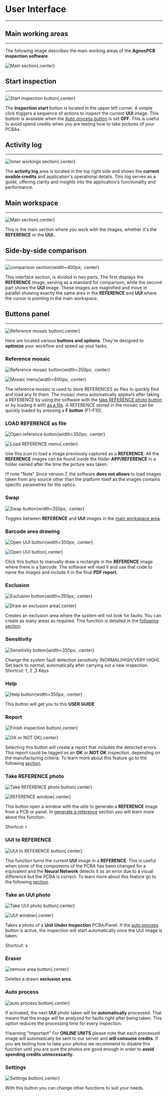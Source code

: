 # **User Interface**
___

## **Main working areas**
___
The following image describes the main working areas of the **AgnosPCB inspection software**.

![Main section](assets/v7/ui-layout.png){.center}


## **Start inspection**
___

![Start inspection button](assets/autoprocess.png){.center}

The **Inspection start** button is located in the upper left corner. A simple click triggers a sequence of actions to inspect the current **UUI** image. This buttom is available when the [Auto process button](#auto-process) is set **OFF**. This is useful to avoid spend credits when you are testing how to take pictures of your PCBAs.


## **Activity log**
___

![Inner workings section](assets/activity-log.png){.center}

The **activity log** area is located in the top right side and shows the **current avaible credits** and application's operational details. This log serves as a guide, offering clarity and insights into the application's functionality and performance.


## **Main workspace**
___

![Main section](assets/v7/ui-uui_report.png){.center}

This is the main section where you work with the images, whether it's the **REFERENCE** or the **UUI.**.


## **Side-by-side comparison**
___

![comparison section](assets/v7/ui-side_by_side.png){width=400px; .center}

This interface section, is divided in two parts. The first displays the **REFERENCE** image, serving as a standard for comparison, while the second part shows the **UUI** image. These images are maginified and move in parallel showing exactly the same area in the **REFERENCE** and **UUI** where the cursor is pointing in the main workspace.


## **Buttons panel**
___

![Reference mosaic button](assets/v7/ui-main_buttons.png){.center}

Here are located various **buttons and options**. They're designed to **optimize** your workflow and speed up your tasks.

### **Reference mosaic**

![Reference mosaic button](assets/v7/ui-button1.png){width=350px; .center}

![Mosaic menu](assets/v7/2024-11-14_09-27.png){width=600px; .center}

The reference mosaic is used to store REFERENCES as files to quickly find and load any fo them. The mosaic menu automatically appears after taking a REFERENCE by using the software with the [take REFERENCE photo button](#take-reference-photo) or by loading it with [as a file](#load-reference-as-file). A REFERENCE stored in the mosaic can be quickly loaded by pressing a **F button** (F1-F10).

### **LOAD REFERENCE as file**

![Open reference button](assets/v7/ui-button2.png){width=350px; .center}

![Load REFERENCE menu](assets/v7/ui-ref_search.png){.center}

Use this icon to load a image previously captured as a **REFERENCE**. All the **REFERENCE** images can be found inside the folder **APP/REFERENCE** in a folder named after the time the picture was taken.

!!! note "Note"
    Since version 7, the software **does not allows** to load images taken from any source other than the platform itself as the images contains specific parametres for the optics.

### **Swap**
 
![Swap button](assets/v7/ui-button3.png){width=350px; .center}

Toggles between **REFERENCE** and **UUI** images in the [main workspace area](#main-workspace).

### **Barcode area drawing**

![Open UUI button](assets/v7/ui-button4.png){width=350px; .center}

![Open UUI button](assets/v7/ui-bc_box.png){.center}

Click this button to manually draw a rectangle in the **REFERENCE** image where there is a barcode. The software will read it and use that code to name the images and include it in the final **PDF report**.


### **Exclusion**

![Exclusion button](assets/v7/ui-button5.png){width=350px; .center}

![Draw an exclusion area](assets/v7/ui-draw_exclusion.png){.center}

Creates an exclusion area where the system will not look for faults. You can create as many areas as required. This function is detailed in the [following section](Set_exclusion_area.md).

### **Sensitivity**

![Sensitivity button](assets/v7/ui-button6.png){width=350px; .center}

Change the system fault detection sensitivity (NORMAL/HIGH/VERY HIGH). Set back to normal, automatically after carrying out a new inspection. Shortcut: 1, 2 ,3 Keys

### **Help**

![Help button](assets/v7/ui-button7.png){width=350px; .center}

This button will get you to this **USER GUIDE**

### **Report**

![Finish inspection button](assets/v7/ui-button8.png){.center}

![OK or NOT OK](assets/v7/ui-finish_inspection.png){.center}

Selecting this button will create a report that includes the detected errors. This report could be tagged as an **OK** or **NOT OK** inspection, depending on the manufacturing criteria. To learn more about this feature go to the following [section](Generating%20_a_report.md).

### **Take REFERENCE photo**

![Take REFERENCE photo button](assets/v7/ui-button9.png){.center}

![REFERENCE window](assets/v7/2024-11-14_09-26.png){.center}


This button open a window with the utils to generate a **REFERENCE** image from a PCB or panel. In [generate a reference](Inspection_workflow.md#Generate%20a%20REFERENCE) section you will learn more about this function.

Shortcut: r

### **UUI to REFERENCE**

![UUI to REFERENCE button](assets/v7/ui-button10.png){.center}

This function turns the current **UUI** image in a **REFERENCE**. This is useful when some of the components of the PCBA has been changed for a equivalent and the **Neural Network** detects it as an error due to a visual difference but the PCBA is correct. To learn more about this feature go to the following [section](UUI_to_REFERENCE.md).

### **Take an UUI photo**

![Take UUI photo button](assets/v7/ui-button11.png){.center}

![UUI window](assets/v7/ui-uui_preview.png){.center}

Takes a photo of a **Unit Under Inspection** PCBA/Panel. If the [auto process](#auto-process) button is active, the inspection will start automatically once the UUI image is taken.  

Shortcut: s

### **Eraser**

![remove area button](assets/v7/ui-button12.png){.center}

Deletes a drawn **exclusion area**.

### **Auto process**

![auto process button](assets/v7/ui-button13.png){.center}

If activated, the next **UUI** photo taken will be **automatically** processed. That means that the image will be analyzed for faults right after being taken. This option reduces the processing time for every inspection.

!!!warning "Important"
    For **ONLINE UNITS** please note that each processed image will automatically be sent to our server and **will consume credits**. If you are testing how to take your photos we recommend to disable this function until you are sure the photos are good enough in order to **avoid spending credits unnecessarily.**

### **Settings**

![Settings button](assets/v7/ui-button14.png){.center}


With this button you can change other functions to suit your needs.


